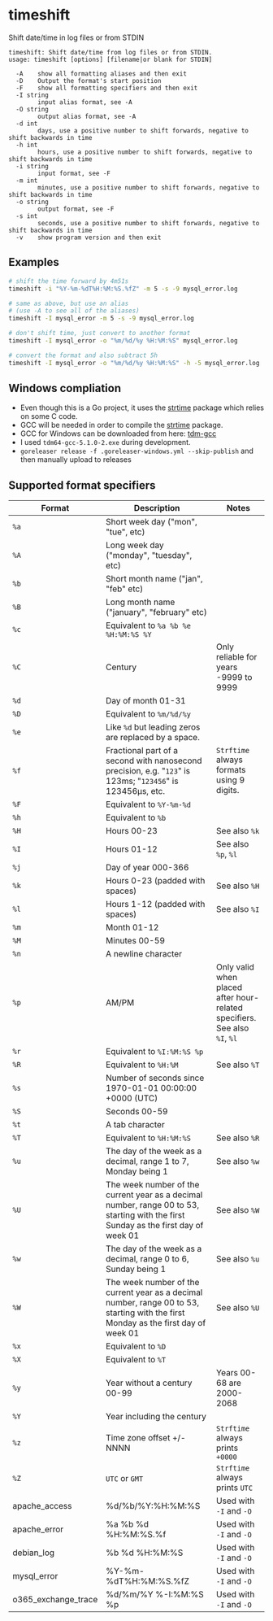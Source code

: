 # timeshift
Shift date/time in log files or from STDIN

```
timeshift: Shift date/time from log files or from STDIN.
usage: timeshift [options] [filename|or blank for STDIN]

  -A	show all formatting aliases and then exit
  -D	Output the format's start position
  -F	show all formatting specifiers and then exit
  -I string
    	input alias format, see -A
  -O string
    	output alias format, see -A
  -d int
    	days, use a positive number to shift forwards, negative to shift backwards in time
  -h int
    	hours, use a positive number to shift forwards, negative to shift backwards in time
  -i string
    	input format, see -F
  -m int
    	minutes, use a positive number to shift forwards, negative to shift backwards in time
  -o string
    	output format, see -F
  -s int
    	seconds, use a positive number to shift forwards, negative to shift backwards in time
  -v	show program version and then exit
```

## Examples

```bash
# shift the time forward by 4m51s
timeshift -i "%Y-%m-%dT%H:%M:%S.%fZ" -m 5 -s -9 mysql_error.log

# same as above, but use an alias
# (use -A to see all of the aliases)
timeshift -I mysql_error -m 5 -s -9 mysql_error.log

# don't shift time, just convert to another format
timeshift -I mysql_error -o "%m/%d/%y %H:%M:%S" mysql_error.log

# convert the format and also subtract 5h
timeshift -I mysql_error -o "%m/%d/%y %H:%M:%S" -h -5 mysql_error.log
```

## Windows compliation

* Even though this is a Go project, it uses the [strtime](https://github.com/knz/strtime) package which relies on some C code.
* GCC will be needed in order to compile the [strtime](https://github.com/knz/strtime) package.
* GCC for Windows can be downloaded from here: [tdm-gcc](http://tdm-gcc.tdragon.net/)
* I used `tdm64-gcc-5.1.0-2.exe` during development.
* `goreleaser release -f .goreleaser-windows.yml --skip-publish` and then manually upload to releases

## Supported format specifiers

| Format | Description | Notes
|--------|-------------|---------
| `%a` | Short week day ("mon", "tue", etc) |
| `%A` | Long week day ("monday", "tuesday", etc) |
| `%b` | Short month name ("jan", "feb" etc) |
| `%B` | Long month name ("january", "february" etc) |
| `%c` | Equivalent to `%a %b %e %H:%M:%S %Y` |
| `%C` | Century | Only reliable for years -9999 to 9999
| `%d` | Day of month 01-31 |
| `%D` | Equivalent to `%m/%d/%y` |
| `%e` | Like `%d` but leading zeros are replaced by a space. |
| `%f` | Fractional part of a second with nanosecond precision, e.g. "`123`" is 123ms; "`123456`" is 123456µs, etc. | `Strftime` always formats using 9 digits.
| `%F` | Equivalent to `%Y-%m-%d` |
| `%h` | Equivalent to `%b` |
| `%H` | Hours 00-23  | See also `%k`
| `%I` | Hours 01-12  | See also `%p`, `%l`
| `%j` | Day of year 000-366 |
| `%k` | Hours 0-23 (padded with spaces) | See also `%H`
| `%l` | Hours 1-12 (padded with spaces) | See also `%I`
| `%m` | Month 01-12 |
| `%M` | Minutes 00-59 |
| `%n` | A newline character |
| `%p` | AM/PM | Only valid when placed after hour-related specifiers. See also `%I`, `%l`
| `%r` | Equivalent to `%I:%M:%S %p` |
| `%R` | Equivalent to `%H:%M` | See also `%T`
| `%s` | Number of seconds since 1970-01-01 00:00:00 +0000 (UTC) |
| `%S` | Seconds 00-59 |
| `%t` | A tab character |
| `%T` | Equivalent to `%H:%M:%S` | See also `%R`
| `%u` | The day of the week as a decimal, range 1 to 7, Monday being 1 | See also `%w`
| `%U` | The week number of the current year as a decimal number, range 00 to 53, starting with the first Sunday as the first day of week 01 | See also `%W`
| `%w` | The day of the week as a decimal, range 0 to 6, Sunday being 1 | See also `%u`
| `%W` | The week number of the current year as a decimal number, range 00 to 53, starting with the first Monday as the first day of week 01 | See also `%U`
| `%x` | Equivalent to `%D` |
| `%X` | Equivalent to `%T` |
| `%y` | Year without a century 00-99 | Years 00-68 are 2000-2068
| `%Y` | Year including the century |
| `%z` | Time zone offset +/-NNNN | `Strftime` always prints `+0000`
| `%Z` | `UTC` or `GMT` | `Strftime` always prints `UTC`
| apache_access       | %d/%b/%Y:%H:%M:%S     | Used with `-I` and `-O`
| apache_error        | %a %b %d %H:%M:%S.%f  | Used with `-I` and `-O`
| debian_log          | %b %d %H:%M:%S        | Used with `-I` and `-O`
| mysql_error         | %Y-%m-%dT%H:%M:%S.%fZ | Used with `-I` and `-O`
| o365_exchange_trace | %d/%m/%Y %-I:%M:%S %p | Used with `-I` and `-O`

